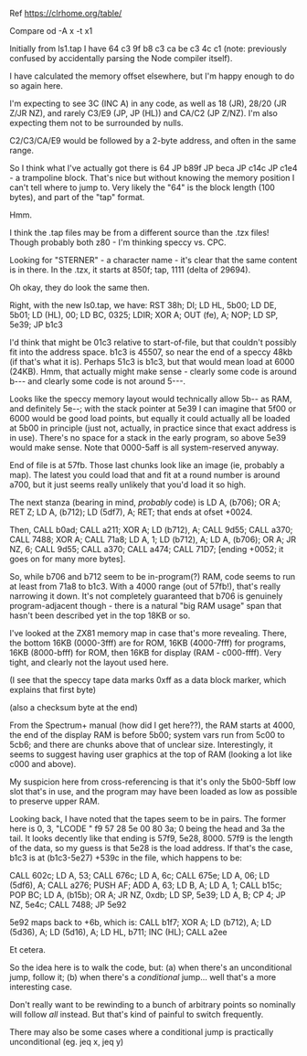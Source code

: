 Ref https://clrhome.org/table/

Compare od -A x -t x1

Initially from ls1.tap I have 64 c3 9f b8 c3 ca be c3 4c c1 (note: previously
confused by accidentally parsing the Node compiler itself).

I have calculated the memory offset elsewhere, but I'm happy enough to do so
again here.

I'm expecting to see 3C (INC A) in any code, as well as 18 (JR), 28/20 (JR
Z/JR NZ), and rarely C3/E9 (JP, JP (HL)) and CA/C2 (JP Z/NZ). I'm also expecting them
not to be surrounded by nulls.

C2/C3/CA/E9 would be followed by a 2-byte address, and often in the same range.

So I think what I've actually got there is 64 JP b89f JP beca JP c14c JP
c1e4 - a trampoline block. That's nice but without knowing the memory
position I can't tell where to jump to. Very likely the "64" is the block
length (100 bytes), and part of the "tap" format.

Hmm.

I think the .tap files may be from a different source than the .tzx files!
Though probably both z80 - I'm thinking speccy vs. CPC.

Looking for "STERNER" - a character name - it's clear that the same content
is in there. In the .tzx, it starts at 850f; tap, 1111 (delta of 29694).

Oh okay, they do look the same then.

Right, with the new ls0.tap, we have:
RST 38h; DI; LD HL, 5b00; LD DE, 5b01; LD (HL), 00; LD BC, 0325; LDIR; XOR A;
OUT (fe), A; NOP; LD SP, 5e39; JP b1c3

I'd think that might be 01c3 relative to start-of-file, but that couldn't
possibly fit into the address space. b1c3 is 45507, so near the end of a
speccy 48kb (if that's what it is). Perhaps 51c3 is b1c3, but that would mean
load at 6000 (24KB). Hmm, that actually might make sense - clearly some code is
around b--- and clearly some code is not around 5---.

Looks like the speccy memory layout would technically allow 5b-- as RAM, and
definitely 5e--; with the stack pointer at 5e39 I can imagine that 5f00 or
6000 would be good load points, but equally it could actually all be loaded
at 5b00 in principle (just not, actually, in practice since that exact
address is in use). There's no space for a stack in the early program, so
above 5e39 would make sense. Note that 0000-5aff is all system-reserved
anyway.

End of file is at 57fb. Those last chunks look like an image (ie, probably a
map). The latest you could load that and fit at a round number is around
a700, but it just seems really unlikely that you'd load it so high.

The next stanza (bearing in mind, _probably_ code) is LD A, (b706); OR A; RET
Z; LD A, (b712); LD (5df7), A; RET; that ends at ofset +0024.

Then, CALL b0ad; CALL a211; XOR A; LD (b712), A; CALL 9d55; CALL a370; CALL
7488; XOR A; CALL 71a8; LD A, 1; LD (b712), A; LD A, (b706); OR A; JR NZ, 6;
CALL 9d55; CALL a370; CALL a474; CALL 71D7; [ending +0052; it goes on for
many more bytes].

So, while b706 and b712 seem to be in-program(?) RAM, code seems to
run at least from 71a8 to b1c3. With a 4000 range (out of 57fb!), that's
really narrowing it down. It's not completely guaranteed that b706 is
genuinely program-adjacent though - there is a natural "big RAM usage" span
that hasn't been described yet in the top 18KB or so.

I've looked at the ZX81 memory map in case that's more revealing. There, the
bottom 16KB (0000-3fff) are for ROM, 16KB (4000-7fff) for programs, 16KB
(8000-bfff) for ROM, then 16KB for display (RAM - c000-ffff). Very tight, and
clearly not the layout used here.

(I see that the speccy tape data marks 0xff as a data block marker, which
explains that first byte)

(also a checksum byte at the end)

From the Spectrum+ manual (how did I get here??), the RAM starts at 4000, the
end of the display RAM is before 5b00; system vars run
from 5c00 to 5cb6; and there are chunks above that of unclear size.
Interestingly, it seems to suggest having user graphics at the top of RAM
(looking a lot like c000 and above).

My suspicion here from cross-referencing is that it's only the 5b00-5bff low
slot that's in use, and the program may have been loaded as low as possible to
preserve upper RAM.

Looking back, I have noted that the tapes seem to be in pairs. The former here
is 0, 3, "LCODE     " f9 57 28 5e 00 80 3a; 0 being the head and 3a the tail.
It looks decently like that ending is 57f9, 5e28, 8000. 57f9 is the length of
the data, so my guess is that 5e28 is the load address. If that's the case, b1c3
is at (b1c3-5e27) +539c in the file, which happens to be:

CALL 602c; LD A, 53; CALL 676c; LD A, 6c; CALL 675e; LD A, 06; LD (5df6), A;
CALL a276; PUSH AF; ADD A, 63; LD B, A; LD A, 1; CALL b15c; POP BC; LD A,
(b15b); OR A; JR NZ, 0xdb; LD SP, 5e39; LD A, B; CP 4; JP NZ, 5e4c; CALL 7488;
JP 5e92

5e92 maps back to +6b, which is: CALL b1f7; XOR A; LD (b712), A; LD (5d36), A;
LD (5d16), A; LD HL, b711; INC (HL); CALL a2ee

Et cetera.


So the idea here is to walk the code, but: (a) when there's
an unconditional jump, follow it; (b) when there's a _conditional_
jump... well that's a more interesting case.

Don't really want to be rewinding to a bunch of arbitrary points
so nominally will follow _all_ instead. But that's kind of painful
to switch frequently.

There may also be some cases where a conditional jump is
practically unconditional (eg. jeq x, jeq y)